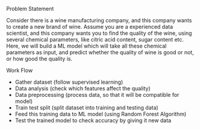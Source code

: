Problem Statement

Consider there is a wine manufacturing company, and this company wants to create a new brand of wine. Assume you are a experienced data scientist, and this company wants you to find the quality of the wine, using several chemical parameters, like citric acid content, sugar content etc. 
Here, we will build a ML model which will take all these chemical parameters as input, and predict whether the quality of wine is good or not, or how good the quality is. 

Work Flow

- Gather dataset (follow supervised learning)
- Data analysis (check which features affect the quality)
- Data preprocessing (process data, so that it will be compatible for model)
- Train test split (split dataset into training and testing data)
- Feed this training data to ML model (using Random Forest Algorithm)
- Test the trained model to check accuracy by giving it new data
